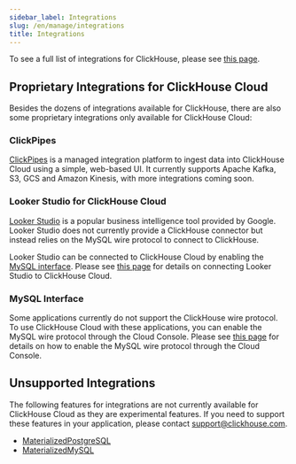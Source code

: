 ```yaml
---
sidebar_label: Integrations
slug: /en/manage/integrations
title: Integrations
---
```


To see a full list of integrations for ClickHouse, please see [this page](/en/integrations).

## Proprietary Integrations for ClickHouse Cloud

Besides the dozens of integrations available for ClickHouse, there are also some proprietary integrations only available for ClickHouse Cloud:

### ClickPipes

[ClickPipes](/en/integrations/clickpipes) is a managed integration platform to ingest data into ClickHouse Cloud using a simple, web-based UI. It currently supports Apache Kafka, S3, GCS and Amazon Kinesis, with more integrations coming soon.


### Looker Studio for ClickHouse Cloud

[Looker Studio](https://lookerstudio.google.com/) is a popular business intelligence tool provided by Google. Looker Studio does not currently provide a ClickHouse connector but instead relies on the MySQL wire protocol to connect to ClickHouse.

Looker Studio can be connected to ClickHouse Cloud by enabling the [MySQL interface](/en/interfaces/mysql). Please see [this page](/en/interfaces/mysql#enabling-the-mysql-interface-on-clickhouse-cloud) for details on connecting Looker Studio to ClickHouse Cloud.

### MySQL Interface

Some applications currently do not support the ClickHouse wire protocol. To use ClickHouse Cloud with these applications, you can enable the MySQL wire protocol through the Cloud Console. Please see [this page](/en/interfaces/mysql#enabling-the-mysql-interface-on-clickhouse-cloud) for details on how to enable the MySQL wire protocol through the Cloud Console.

## Unsupported Integrations

The following features for integrations are not currently available for ClickHouse Cloud as they are experimental features. If you need to support these features in your application, please contact support@clickhouse.com.

- [MaterializedPostgreSQL](/en/engines/database-engines/materialized-mysql)
- [MaterializedMySQL](/en/engines/table-engines/integrations/materialized-postgresql)
